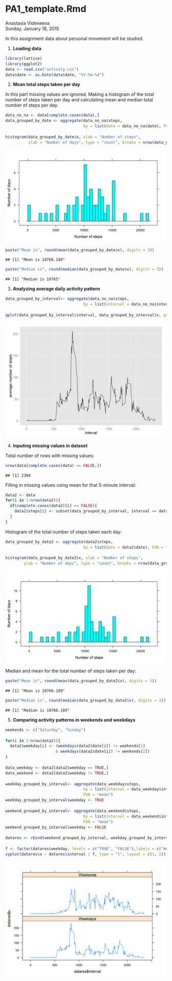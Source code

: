 # PA1_template.Rmd
Anastasia Videneeva  
Sunday, January 18, 2015  


In this assignment data about personal movement will be studied.

1) **Loading data**


```r
library(lattice)
library(ggplot2)
data <- read.csv("activity.csv")
data$date <- as.Date(data$date, "%Y-%m-%d")
```

2) **Mean total steps taken per day**

In this part missing values are ignored. 
Making a histogram of the total number of steps taken per day 
and calculating mean and median total number of steps per day.


```r
data_no_na <- data[complete.cases(data),]
data_grouped_by_date <- aggregate(data_no_na$steps, 
                                  by = list(date = data_no_na$date), FUN = "sum")

histogram(data_grouped_by_date$x, xlab = "Number of steps", 
          ylab = "Number of days", type = "count", breaks = nrow(data_grouped_by_date))
```

![](PA1_template_files/figure-html/histogram-1.png) 

```r
paste("Mean is", round(mean(data_grouped_by_date$x), digits = 3))
```

```
## [1] "Mean is 10766.189"
```

```r
paste("Median is", round(median(data_grouped_by_date$x), digits = 3))
```

```
## [1] "Median is 10765"
```

3) **Analyzing average daily activity pattern**                                  
                                  

```r
data_grouped_by_interval<- aggregate(data_no_na$steps, 
                                  by = list(interval = data_no_na$interval), FUN = "mean")

qplot(data_grouped_by_interval$interval, data_grouped_by_interval$x, geom = "line")+ xlab("interval") + ylab("average number of steps")
```

![](PA1_template_files/figure-html/activity_na-1.png) 

4) **Inputing missing values in dataset**

Total number of rows with missing values:

```r
nrow(data[complete.cases(data) == FALSE,])
```

```
## [1] 2304
```

Filling in missing values using mean for that 5-minute interval:

```r
data2 <- data
for(i in 1:nrow(data2)){
  if(complete.cases(data2)[i] == FALSE){
    data2$steps[i] <- subset(data_grouped_by_interval, interval == data2$interval[i])$x
  }
}
```

Histogram of the total number of steps taken each day:

```r
data_grouped_by_date2 <- aggregate(data2$steps, 
                                  by = list(date = data2$date), FUN = "sum")

histogram(data_grouped_by_date2$x, xlab = "Number of steps",
        ylab = "Number of days", type = "count", breaks = nrow(data_grouped_by_date2))  
```

![](PA1_template_files/figure-html/histogram2-1.png) 

Median and mean for the total number of steps taken per day:

```r
paste("Mean is", round(mean(data_grouped_by_date2$x), digits = 3))
```

```
## [1] "Mean is 10766.189"
```

```r
paste("Median is", round(median(data_grouped_by_date2$x), digits = 3))
```

```
## [1] "Median is 10766.189"
```

5) **Comparing activity patterns in weekends and weekdays**

```r
weekends <- c("Saturday", "Sunday")

for(i in 1:nrow(data2)){
  data2$weekday[i] <- (weekdays(data2$date[i]) != weekends[1] 
                      & weekdays(data2$date[i]) != weekends[2])
}

data_weekday <- data2[data2$weekday == TRUE,]
data_weekend <- data2[data2$weekday != TRUE,]

weekday_grouped_by_interval<- aggregate(data_weekday$steps, 
                                  by = list(interval = data_weekday$interval), 
                                  FUN = "mean")
weekday_grouped_by_interval$weekday <- TRUE

weekend_grouped_by_interval<- aggregate(data_weekend$steps, 
                                  by = list(interval = data_weekend$interval), 
                                  FUN = "mean")
weekend_grouped_by_interval$weekday <- FALSE

datares <- rbind(weekend_grouped_by_interval, weekday_grouped_by_interval)

f <- factor(datares$weekday, levels = c("TRUE", "FALSE"),labels = c("Weekdays", "Weekends"))
xyplot(datares$x ~ datares$interval | f, type = "l", layout = c(1, 2))
```

![](PA1_template_files/figure-html/weekday_and_weekend-1.png) 
